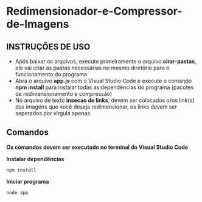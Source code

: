 # Redimensionador-e-Compressor-de-Imagens

## INSTRUÇÕES DE USO

- Após baixar os arquivos, execute primeiramente o arquivo **cirar-pastas**, ele vai criar as pastas necessárias no mesmo diretório para o funcionamento do programa
- Abra o arquivo **app.js** com o Visual Studio Code e execute o comando **npm install** para instalar todas as dependências do programa (pacotes de redimensionamento e compressão)
- No arquivo de texto **insecao de links**, devem ser colocados o/os link(s) das imagens que você deseja redimensionar, os links devem ser seperados por vírgula apenas

## Comandos
**Os comandos devem ser executado no terminal do Visual Studio Code**

**Instalar dependências**
```
npm install
```

**Iniciar programa**
```
node app
```



